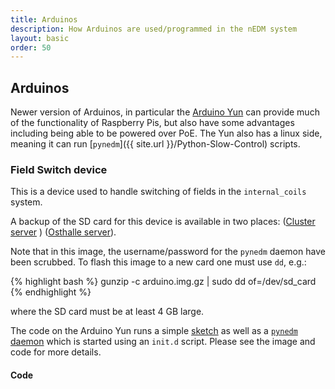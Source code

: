 ```yaml
---
title: Arduinos
description: How Arduinos are used/programmed in the nEDM system
layout: basic
order: 50
---
```


## Arduinos

Newer version of Arduinos, in particular the [Arduino Yun](https://www.arduino.cc/en/Main/ArduinoBoardYun)
can provide much of the functionality of Raspberry Pis, but also have some
advantages including being able to be powered over PoE.  The Yun also has a
linux side, meaning it can run [`pynedm`]({{ site.url }}/Python-Slow-Control)
scripts.

### Field Switch device

This is a device used to handle switching of fields in the `internal_coils`
system.

A backup of the SD card for this device is available in two places:
([Cluster server](http://10.155.59.88/_attachments/nedm%2Fsystem_health/arduino_backup/arduino.img.gz) ) ([Osthalle server](http://db.nedm1/_attachments/nedm%2Fsystem_health/arduino_backup/arduino.img.gz)).

Note that in this image, the username/password for the `pynedm` daemon have
been scrubbed.  To flash this image to a new card one must use `dd`, e.g.:

{% highlight bash %}
gunzip -c arduino.img.gz | sudo dd of=/dev/sd_card
{% endhighlight %}

where the SD card must be at least 4 GB large.

The code on the Arduino Yun runs a simple [sketch](#code) as well as a
[`pynedm` daemon](#code) which is started using an `init.d` script.
Please see the image and code for more details.

#### Code

<script src="https://gist.github.com/mgmarino/9ecdff8780a42ee803f5.js"></script>
